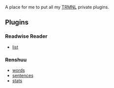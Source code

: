 A place for me to put all my [TRMNL](https://usetrmnl.com/) private plugins.

## Plugins

### Readwise Reader
- [list](https://github.com/emilyeserven/ees-trmnl-plugins/tree/main/renshuu/readwise-list)

### Renshuu
- [words](https://github.com/emilyeserven/ees-trmnl-plugins/tree/main/renshuu/renshuu-words)
- [sentences](https://github.com/emilyeserven/ees-trmnl-plugins/tree/main/renshuu/renshuu-sentences)
- [stats](https://github.com/emilyeserven/ees-trmnl-plugins/tree/main/renshuu/renshuu-stats)